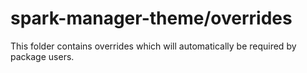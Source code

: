 # spark-manager-theme/overrides

This folder contains overrides which will automatically be required by package users.
